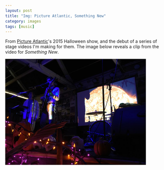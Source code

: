 ```yaml
---
layout: post
title: "Img: Picture Atlantic, Something New"
category: images
tags: [music]
---
```


From [Picture Atlantic](http://www.pictureatlantic.com)'s 2015 Halloween show, and the debut of a series of stage videos I'm making for them. The image below reveals a clip from the video for *Something New*. 

[![](/assets/pa-smthnew_.jpg)](/assets/pa-smthnew.jpg)

